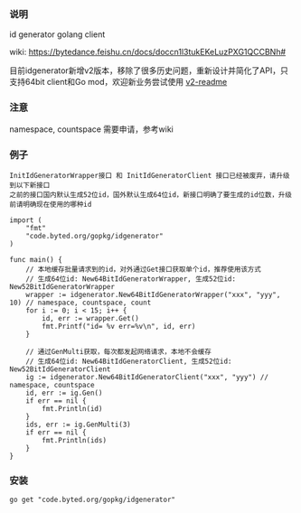 ### 说明
id generator golang client

wiki: https://bytedance.feishu.cn/docs/doccn1l3tukEKeLuzPXG1QCCBNh#

目前idgenerator新增v2版本，移除了很多历史问题，重新设计并简化了API，只支持64bit client和Go mod，欢迎新业务尝试使用 [v2-readme](https://code.byted.org/gopkg/idgenerator/blob/master/v2)

### 注意
namespace, countspace 需要申请，参考wiki

### 例子

`InitIdGeneratorWrapper接口 和 InitIdGeneratorClient 接口已经被废弃，请升级到以下新接口`<br/>
`之前的接口国内默认生成52位id，国外默认生成64位id，新接口明确了要生成的id位数，升级前请明确现在使用的哪种id`

    import (
        "fmt"
        "code.byted.org/gopkg/idgenerator"
    )

    func main() {
        // 本地缓存批量请求到的id，对外通过Get接口获取单个id，推荐使用该方式
        // 生成64位id: New64BitIdGeneratorWrapper, 生成52位id: New52BitIdGeneratorWrapper
        wrapper := idgenerator.New64BitIdGeneratorWrapper("xxx", "yyy", 10) // namespace, countspace, count
        for i := 0; i < 15; i++ {
            id, err := wrapper.Get()
            fmt.Printf("id= %v err=%v\n", id, err)
        }

        // 通过GenMulti获取，每次都发起网络请求，本地不会缓存
        // 生成64位id: New64BitIdGeneratorClient, 生成52位id: New52BitIdGeneratorClient
        ig := idgenerator.New64BitIdGeneratorClient("xxx", "yyy") // namespace, countspace
        id, err := ig.Gen()
        if err == nil {
            fmt.Println(id)
        }
        ids, err := ig.GenMulti(3)
        if err == nil {
            fmt.Println(ids)
        }
    }


### 安装

    go get "code.byted.org/gopkg/idgenerator"



